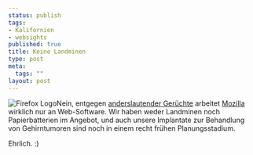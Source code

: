 ```yaml
--- 
status: publish
tags: 
- Kalifornien
- websights
published: true
title: Keine Landminen
type: post
meta: 
  tags: ""
layout: post
---
```

<img src='http://fredericiana.de/uploads/2007/02/64px-firefox-logosvg.png' alt='Firefox Logo' class="alignright" />Nein, entgegen <a href="http://blog.fligtar.com/2007/02/27/landmines-baby/">anderslautender Gerüchte</a> arbeitet <a href="http://www.mozilla.com/">Mozilla</a> wirklich nur an Web-Software. Wir haben weder Landminen noch Papierbatterien im Angebot, und auch unsere Implantate zur Behandlung von Gehirntumoren sind noch in einem recht frühen Planungsstadium.

Ehrlich. :)
